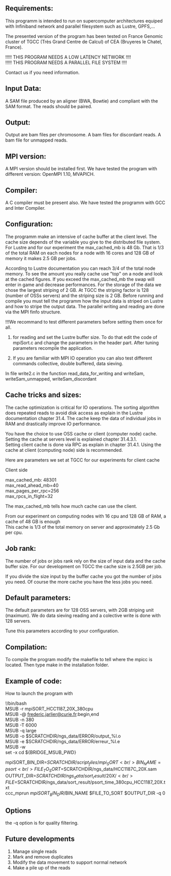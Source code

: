 Requirements:
-------------

This programm is intended to run on supercomputer architectures equiped with Infiniband network and parallel 
filesystem such as Lustre, GPFS,...

The presented version of the program has been tested on France Genomic cluster of TGCC (Très Grand Centre de Calcul) of CEA (Bruyeres le Chatel, France). 

!!!!! THIS PROGRAM NEEDS A LOW LATENCY NETWORK !!!! <br />
!!!!! THIS PROGRAM NEEDS A PARALLEL FILE SYSTEM !!!!

Contact us if you need information.


Input Data:
----------

A SAM file produced by an aligner (BWA, Bowtie) and compliant with the SAM format. The reads should be paired.

Output:  
-------

Output are bam files per chromosome.
A bam files for discordant reads.
A bam file for unmapped reads.

MPI version:
------------

A MPI version should be installed first. We have tested the program with different version: OpenMPI 1.10, MVAPICH.

Compiler: 
---------

A C compiler must be present also. We have tested the programm with GCC and Inter Compiler. 


Configuration:
--------------

The programm make an intensive of cache buffer at the client level. The cache size depends of the variable you give to the distributed file system.
For Lustre and for our experiment the max_cached_mb is 48 Gb. That is 1/3 of the total RAM on each nodes for a node with 16 cores and 128 GB of memory
it makes 2.5 GB per jobs. 

According to Lustre documentation you can reach 3/4 of the total node memory. 
To see the amount you really cache use "top" on a node and look at the cached figures.
If you exceed the max_cached_mb the swap will enter in game and decrease performances. 
For the storage of the data we chose the largest striping of 2 GB.
At TGCC the striping factor is 128 (number of OSSs servers) and the striping size is 2 GB. 
Before running and compile you must tell the programm how the input data is striped on Lustre and how to stripe the output data.
The parallel writing and reading are done via the MPI finfo structure. 

!!!We recommand to test different parameters before setting them once for all.    

1) for reading and set the Lustre buffer size.
To do that edit the code of mpiSort.c and change the parameters in the header part. 
After tuning parameters recompile the application.

3) If you are familiar with MPI IO operation you can also test different commands collective, double buffered, data sieving.

In file write2.c in the function read_data_for_writing and writeSam, writeSam_unmapped, writeSam_discordant

Cache tricks and sizes:
----------------------

The cache optimization is critical for IO operations. 
The sorting algorithm does repeated reads to avoid disk access as explain in the Lustre documentation chapter 31.4. 
The cache keep the data of individual jobs in RAM and drastically improve IO performance.

You have the choice to use OSS cache or client (computer node) cache. Setting the cache at servers level is explained chapter 31.4.3.1.   
Setting client cache is done via RPC as explain in chapter 31.4.1. Using the cache at client (computing node) side is recommended.

Here are parameters we set at TGCC for our experiments for client cache

Client side
 
max_cached_mb: 48301 <br />
max_read_ahead_mb=40 <br />
max_pages_per_rpc=256 <br />
max_rpcs_in_flight=32 <br />

The max_cached_mb tells how much cache can use the client. 

From our experiment on computing nodes with 16 cpu and 128 GB of RAM, a cache of 48 GB is enough <br />
This cache is 1/3 of the total memory on server and approximately 2.5 Gb per cpu. <br />
 

Job rank:
---------

The number of jobs or jobs rank rely on the size of input data and the cache buffer size.
For our development on TGCC the cache size is 2.5GB per job.
 
If you divide the size input by the buffer cache you got the number of jobs you need. 
Of course the more cache you have the less jobs you need.

Default parameters:
-------------------

The default parameters are for 128 OSS servers, with 2GB striping unit (maximum).
We do data sieving reading and a colective write is done with 128 servers.

Tune this parameters according to your configuration.


Compilation:
------------

To compile the program modify the makefile to tell where the mpicc is located. Then type make in the installation folder.


Example of code:
-----------------
How to launch the program with 


!/bin/bash                                                                                                                                                                     
MSUB -r mpiSORT_HCC1187_20X_380cpu                                                                                                                                      
MSUB -@ frederic.jarlier@curie.fr:begin,end                                                                                                                                    
MSUB -n 380                                                                                                                                                                    
MSUB -T 6000                                                                                                                                                                   
MSUB -q large                                                                                                                                                                  
MSUB -o $SCRATCHDIR/ngs_data/ERROR/output_%I.o                                                                                                        
MSUB -e $SCRATCHDIR/ngs_data/ERROR/erreur_%I.e                                                                                                        
MSUB -w                                                                                                                                                                        
set -x
cd ${BRIDGE_MSUB_PWD}

mpiSORT_BIN_DIR=$SCRATCHDIR/script_files/mpi_SORT <br />
BIN_NAME=psort <br />
FILE_TO_SORT=$SCRATCHDIR/ngs_data/HCC1187C_20X.sam <br />
OUTPUT_DIR=$SCRATCHDIR/ngs_data/sort_result/20X/ <br />
FILE=$SCRATCHDIR/ngs_data/sort_result/psort_time_380cpu_HCC1187_20X.txt <br />
ccc_mprun $mpiSORT_BIN_DIR/$BIN_NAME $FILE_TO_SORT $OUTPUT_DIR -q 0 <br />

Options 
-------

the -q option is for quality filtering.


Future developments
-------------------

1) Manage single reads <br />
2) Mark and remove duplicates <br />
3) Modify the data movement to support normal network <br />
4) Make a pile up of the reads <br /> 



